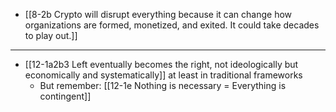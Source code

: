 - [[8-2b Crypto will disrupt everything because it can change how organizations are formed, monetized, and exited. It could take decades to play out.]]
---
- [[12-1a2b3 Left eventually becomes the right, not ideologically but economically and systematically]] at least in traditional frameworks
  - But remember: [[12-1e Nothing is necessary = Everything is contingent]]
